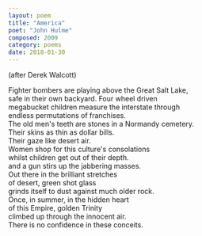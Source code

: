 ```yaml
---
layout: poem
title: "America"
poet: "John Hulme"
composed: 2009
category: poems
date: 2018-01-30
---
```


(after Derek Walcott)

<div class="ll">Fighter bombers are playing above the Great Salt Lake,</div>
<div class="ll">safe in their own backyard.  Four wheel driven</div>
<div class="ll">megabucket children measure the interstate through</div> 
<div class="ll">endless permutations of franchises.</div>
<div class="ll">The old men's teeth are stones in a Normandy cemetery.</div>
<div class="ll">Their skins as thin as dollar bills.</div>
<div class="ll">Their gaze like desert air.</div>
<div class="ll">Women shop for this culture's consolations</div>
<div class="ll">whilst children get out of their depth.</div>
<div class="ll">and a gun stirs up the jabbering masses.</div>
<div class="ll">Out there in the brilliant stretches</div>
<div class="ll">of desert, green shot glass</div>
<div class="ll">grinds itself to dust against much older rock.</div>
<div class="ll">Once, in summer, in the hidden heart</div>
<div class="ll">of this Empire, golden Trinity</div>
<div class="ll">climbed up through the innocent air.</div>  
<div class="ll">There is no confidence in these conceits.</div> 
